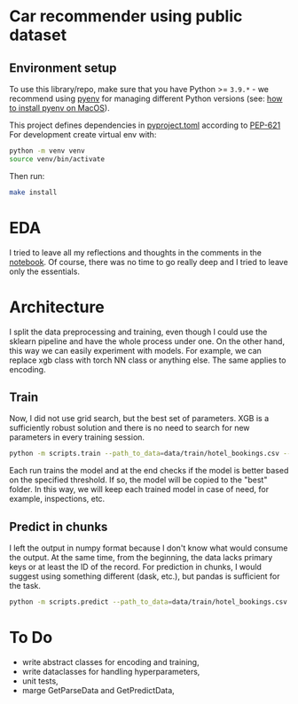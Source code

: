 # Car recommender using public dataset

## Environment setup

To use this library/repo, make sure that you have Python >= `3.9.*` - we recommend using [pyenv][] for managing different
Python versions (see: [how to install pyenv on MacOS][]).

This project defines dependencies in [pyproject.toml](./pyproject.toml) according to [PEP-621](https://peps.python.org/pep-0621/)
For development create virtual env with:
```bash
python -m venv venv
source venv/bin/activate
```
Then run:
```bash
make install
```

# EDA

I tried to leave all my reflections and thoughts in the comments in the [notebook](./notebooks/Senior_MLE_Interview.ipynb). Of course, there was no time to go
really deep and I tried to leave only the essentials.

# Architecture

I split the data preprocessing and training, even though I could use the sklearn pipeline and have the
whole process under one. On the other hand, this way we can easily experiment with models. For example, we can
replace xgb class with torch NN class or anything else. The same applies to encoding.

## Train

Now, I did not use grid search, but the best set of parameters. XGB is a sufficiently robust solution
and there is no need to search for new parameters in every training session.

```bash
python -m scripts.train --path_to_data=data/train/hotel_bookings.csv --output_model_path=data/test_model
```

Each run trains the model and at the end checks if the model is better based on the specified threshold.
If so, the model will be copied to the "best" folder. In this way, we will keep each trained model in case of
need, for example, inspections, etc.

## Predict in chunks

I left the output in numpy format because I don't know what would consume the output. At the same time, from the
beginning, the data lacks primary keys or at least the ID of the record. For prediction in chunks, I would suggest
using something different (dask, etc.), but pandas is sufficient for the task.

```bash
python -m scripts.predict --path_to_data=data/train/hotel_bookings.csv --output_path=data/predicted --model_path=data/test_model
```

# To Do
* write abstract classes for encoding and training,
* write dataclasses for handling hyperparameters,
* unit tests,
* marge GetParseData and GetPredictData,


[pyenv]: https://github.com/pyenv/pyenv#installationbrew
[how to install pyenv on MacOS]: https://jordanthomasg.medium.com/python-development-on-macos-with-pyenv-2509c694a808
[generative AI]: https://arxiv.org/abs/2305.05065